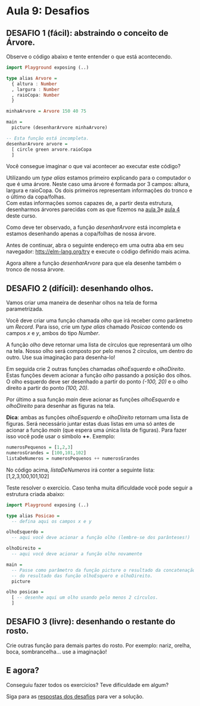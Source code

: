 # Aula 9: Desafios

## DESAFIO 1 (fácil): abstraindo o conceito de Árvore.

Observe o código abaixo e tente entender o que está acontecendo.

```haskell
import Playground exposing (..)

type alias Arvore =
  { altura : Number 
  , largura : Number
  , raioCopa: Number
  }

minhaArvore = Arvore 150 40 75

main =
  picture (desenharArvore minhaArvore)

-- Esta função está incompleta.
desenharArvore arvore =
  [ circle green arvore.raioCopa
  ]
```

Você consegue imaginar o que vai acontecer ao executar este código?

Utilizando um *type alias* estamos primeiro explicando para o
computador o que é uma árvore. Neste caso uma árvore é formada
por 3 campos: altura, largura e raioCopa. Os dois primeiros
representam informações do tronco e o último da copa/folhas.  
Com estas informações somos capazes de, a partir desta estrutura,
desenharmos árvores parecidas com as que fizemos na
<a href="./aula_3_desafios_respostas.html">aula 3</a>e 
<a href="./aula_4.html">aula 4</a> deste curso.

Como deve ter observado, a função _desenharArvore_ está incompleta e
estamos desenhando apenas a copa/folhas de nossa árvore.

Antes de continuar, abra o seguinte endereço em uma
outra aba em seu navegador:
<a href='https://elm-lang.org/try' target='_blank'>htts://elm-lang.org/try</a>
e execute o código definido mais acima.

Agora altere a função _desenharArvore_ para que ela desenhe também
o tronco de nossa árvore.

## DESAFIO 2 (difícil): desenhando olhos.

Vamos criar uma maneira de desenhar olhos na tela de forma parametrizada.  

Você deve criar uma função chamada *olho* que irá receber como
parâmetro um *Record*. Para isso, crie um *type alias* chamado *Posicao* 
contendo os campos *x* e *y*, ambos do tipo *Number*.  

A função *olho* deve retornar uma lista de círculos que representará
um olho na tela. Nosso olho será composto por pelo menos 2 círculos,
um dentro do outro. Use sua imaginação para desenha-lo!

Em seguida crie 2 outras funções chamadas *olhoEsquerdo* e *olhoDireito*.
Estas funções devem acionar a função *olho* passando a posição dos
olhos. O olho esquerdo deve ser desenhado a partir do ponto _(-100, 20)_ e o
olho direito a partir do ponto _(100, 20)_.

Por último a sua função *main* deve acionar as funções *olhoEsquerdo* e
*olhoDireito* para desenhar as figuras na tela.

**Dica**: ambas as funções *olhoEsquerdo* e *olhoDireito* retornam uma
lista de figuras. Será necessário juntar estas duas listas em uma só
antes de acionar a função *main* (que espera uma única lista de figuras).
Para fazer isso você pode usar o simbolo **++**. Exemplo: 

```haskell
numerosPequenos = [1,2,3]
numerosGrandes = [100,101,102]
listaDeNumeros = numerosPequenos ++ numerosGrandes

```
No código acima, *listaDeNumeros* irá conter a seguinte lista: [1,2,3,100,101,102]

Teste resolver o exercício. Caso tenha muita dificuldade você pode seguir
a estrutura criada abaixo:

```haskell
import Playground exposing (..)

type alias Posicao =
  -- defina aqui os campos x e y

olhoEsquerdo = 
  -- aqui você deve acionar a função olho (lembre-se dos parânteses!)

olhoDireito =
  -- aqui você deve acionar a função olho novamente

main =
  -- Passe como parâmetro da função picture o resultado da concatenação 
  -- do resultado das função olhoEsquero e olhoDireito.
  picture

olho posicao =
  [ -- desenhe aqui um olho usando pelo menos 2 círculos.
  ]
```

## DESAFIO 3 (livre): desenhando o restante do rosto.

Crie outras função para demais partes do rosto. Por exemplo: nariz, orelha,
boca, sombrancelha... use a imaginação!

## E agora?

Conseguiu fazer todos os exercícios? Teve dificuldade em algum?

Siga para as [respostas dos desafios](/aula_9_desafios_respostas.html)
para ver a solução.
